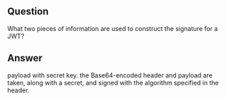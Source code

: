 ## Question

What two pieces of information are used to construct the signature for a JWT?

## Answer
payload with secret key.
 the Base64-encoded header and payload are taken, along with a secret, and signed with the algorithm specified in the header.